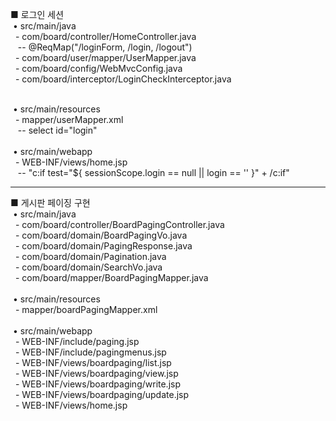 ■ 로그인 세션<br>
&nbsp;• src/main/java<br>
&nbsp;&nbsp;- com/board/controller/HomeController.java<br>
&nbsp;&nbsp;&nbsp;-- @ReqMap("/loginForm, /login, /logout")<br>
&nbsp;&nbsp;- com/board/user/mapper/UserMapper.java<br>
&nbsp;&nbsp;- com/board/config/WebMvcConfig.java<br>
&nbsp;&nbsp;- com/board/interceptor/LoginCheckInterceptor.java<br>
<div>&nbsp;</div>
&nbsp;• src/main/resources<br>
&nbsp;&nbsp;- mapper/userMapper.xml<br>
&nbsp;&nbsp;&nbsp;-- select id="login"<br>
<div>&nbsp;</div>
&nbsp;• src/main/webapp<br>
&nbsp;&nbsp;- WEB-INF/views/home.jsp<br>
&nbsp;&nbsp;&nbsp;-- "c:if test="${ sessionScope.login == null || login == '' }" + /c:if"<br>
<hr>
■ 게시판 페이징 구현<br>
&nbsp;• src/main/java<br>
&nbsp;&nbsp;- com/board/controller/BoardPagingController.java<br>
&nbsp;&nbsp;- com/board/domain/BoardPagingVo.java<br>
&nbsp;&nbsp;- com/board/domain/PagingResponse.java<br>
&nbsp;&nbsp;- com/board/domain/Pagination.java<br>
&nbsp;&nbsp;- com/board/domain/SearchVo.java<br>
&nbsp;&nbsp;- com/board/mapper/BoardPagingMapper.java<br>
<div>&nbsp;</div>
&nbsp;• src/main/resources<br>
&nbsp;&nbsp;- mapper/boardPagingMapper.xml<br>
<div>&nbsp;</div>
&nbsp;• src/main/webapp<br>
&nbsp;&nbsp;- WEB-INF/include/paging.jsp<br>
&nbsp;&nbsp;- WEB-INF/include/pagingmenus.jsp<br>
&nbsp;&nbsp;- WEB-INF/views/boardpaging/list.jsp<br>
&nbsp;&nbsp;- WEB-INF/views/boardpaging/view.jsp<br>
&nbsp;&nbsp;- WEB-INF/views/boardpaging/write.jsp<br>
&nbsp;&nbsp;- WEB-INF/views/boardpaging/update.jsp<br>
&nbsp;&nbsp;- WEB-INF/views/home.jsp<br>
